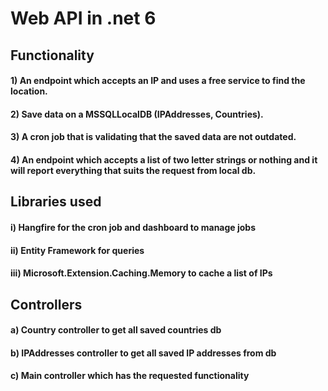 
# Web API in .net 6

## __Functionality__
#### 1) An endpoint which accepts an IP and uses a free service to find the location.
#### 2) Save data on a MSSQLLocalDB (IPAddresses, Countries).
#### 3) A cron job that is validating that the saved data are not outdated.
#### 4) An endpoint which accepts a list of two letter strings or nothing and it will report everything that suits the request from local db.

## __Libraries used__
####   i) Hangfire for the cron job and dashboard to manage jobs
####  ii) Entity Framework for queries
#### iii) Microsoft.Extension.Caching.Memory to cache a list of IPs

## __Controllers__
#### a) Country controller to get all saved countries db
#### b) IPAddresses controller to get all saved IP addresses from db
#### c) Main controller which has the requested functionality
